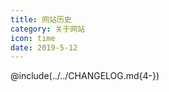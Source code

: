 ```yaml
---
title: 网站历史 
category: 关于网站
icon: time
date: 2019-5-12
---
```


<!-- more -->

@include(../../CHANGELOG.md{4-})


